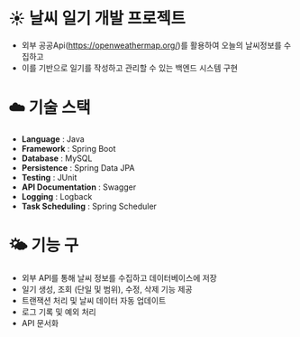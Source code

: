 # ☀️ 날씨 일기 개발 프로젝트
+ 외부 공공Api(https://openweathermap.org/)를 활용하여 오늘의 날씨정보를 수집하고
+ 이를 기반으로 일기를 작성하고 관리할 수 있는 백엔드 시스템 구현

# ☁️ 기술 스택
+ **Language** : Java
+ **Framework** : Spring Boot
+ **Database** : MySQL
+ **Persistence** : Spring Data JPA
+ **Testing** : JUnit
+ **API Documentation** : Swagger
+ **Logging** : Logback
+ **Task Scheduling** : Spring Scheduler

# 🌤️ 기능 구
+ 외부 API를 통해 날씨 정보를 수집하고 데이터베이스에 저장
+ 일기 생성, 조회 (단일 및 범위), 수정, 삭제 기능 제공
+ 트랜잭션 처리 및 날씨 데이터 자동 업데이트
+ 로그 기록 및 예외 처리
+ API 문서화
